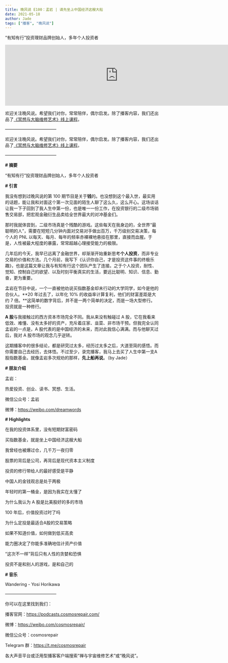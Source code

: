 ```yaml
---
title: 晚风说 E100：孟岩 | 请先坐上中国经济这艘大船
date: 2021-05-18
author: Jade
tags: ["播客", "晚风说"]
---
```


“有知有行”投资理财品牌创始人，多年个人投资者

<!--more-->

<iframe src="https://player.fireside.fm/v2/trfV16OE+YFlF6m6a?theme=light" width="740" height="200" frameborder="0" scrolling="no"></iframe>

欢迎关注晚风说。希望我们对你，常常陪伴，偶尔启发。除了播客内容，我们还出品了[《冥想与大脑维修艺术》线上课程](https://mp.weixin.qq.com/s?__biz=MzA5Nzk4MDMxMg==&mid=2247484680&idx=1&sn=2a5b8f1e1f1c1e6820adf5cc95d997fe&chksm=9099dfffa7ee56e9408aa248731e3e3e502c984ca1e577decc28d66d458f2e93a600dc6d6b40&scene=21#wechat_redirect)。

————————————

欢迎关注晚风说。希望我们对你，常常陪伴，偶尔启发。除了播客内容，我们还出品了[《冥想与大脑维修艺术》线上课程](https://mp.weixin.qq.com/s?__biz=MzA5Nzk4MDMxMg==&mid=2247484680&idx=1&sn=2a5b8f1e1f1c1e6820adf5cc95d997fe&chksm=9099dfffa7ee56e9408aa248731e3e3e502c984ca1e577decc28d66d458f2e93a600dc6d6b40&scene=21#wechat_redirect)。

————————————

**# 摘要**

“有知有行”投资理财品牌创始人，多年个人投资者

**# 引言**

我没有想到过晚风说的第 100 期节目是关于**钱**的。也没想到这个最入世，最实用的话题，能让我和对面这个第一次见面的陌生人聊了这么久，这么开心。这场谈话让我一下子回到了我人生中第一份，也是唯一一份工作，在投资银行的二级市场销售交易部，把宏观金融衍生品卖给全世界最大的对冲基金们。

那时我就体尝到，二级市场真是个残酷的游戏。这些每天在我身边的，全世界“最聪明的人”，需要在短短几分钟内面对交易对手做出百万，千万级别交易决策，每个人的 PNL 以每天、每月、每年的频率赤裸裸地悬挂在那里，直接而血腥。于是，人性被最大程度的暴露，常常超越心理接受能力的极限。

几年后的今天，我早已远离了金融世界，却渐渐开始重新思考**个人投资**，而非专业交易的价值和方法。几个月前，我写下《认识你自己，才是投资这件事的终极乐趣》，也是这篇文章让我与有知有行这个团队产生了连接。之于个人投资，耐性、觉知、控制自己的欲望、以及时刻平衡真实的生活，要远比聪明、知识、信息、勤奋，更为重要。

孟岩在节目中说，一个一直被他劝说买指数基金却未行动的大学同学，如今是他的合伙人。**20 年过去了，以年化 10% 的收益率计算复利，他们的财富差距是大约 7 倍。**这简单的数字背后，并不是一两个简单的决定，而是一场大型修行。投资就是一种修行。

**A 股**与我接触过的西方资本市场完全不同。我从来没有触碰过 A 股，它在我看来低效、难懂、没有太多好的资产，充斥着庄家、韭菜、非市场干预。但我完全认同孟岩的一点是，A 股代表的是中国经济的未来，而对此我信心满满。而与他聊天过后，我对 A 股市场的观念几乎逆转。

这期播客中的很多结论，都是研究过太多，经历过太多之后，大道至简的感悟。而你需要自己去经历，去体悟。不过至少，录完播客，我马上去买了人生中第一支A股指数基金。就像孟岩多次规劝的那样，**先上船再说**。（by Jade）

**# 朋友介绍**

孟岩：

热爱投资、创业、读书、冥想、生活。

微信公众号：孟岩

微博：https://weibo.com/dreamwords

**# Highlights**

在我的投资体系里，没有短期财富密码

买指数基金，就是坐上中国经济这艘大船

我曾经也被爆过仓，几千万一夜归零

股票的背后是公司，再背后是现代资本主义制度

投资的修行带给人的最好感受是平静

中国人的金钱观总是处于两极

年轻时的第一桶金，是因为我实在太懂了

为什么我认为 A 股是比美股好的多的市场

100 年后，价值投资过时了吗

为什么定投是最适合A股的交易策略

如果不知道价值，如何做到低买高卖

能力圈决定了你能多准确地估计资产价值

“这次不一样”背后只有人性的贪婪和恐惧

投资不是和别人的游戏，是和自己的

**# 音乐**

Wandering - Yosi Horikawa

————————————

你可以在这里找到我们：

播客官网：https://podcasts.cosmosrepair.com/

微博：https://weibo.com/cosmosrepair/

微信公众号：cosmosrepair

Telegram 群：https://t.me/cosmosrepair

各大声音平台或泛用型播客客户端搜索“禅与宇宙维修艺术”或“晚风说”。